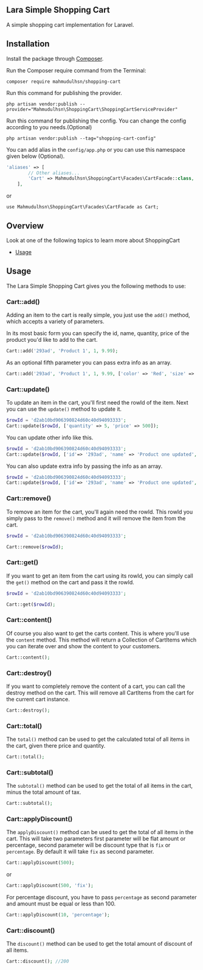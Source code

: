 ## Lara Simple Shopping Cart

A simple shopping cart implementation for Laravel.

## Installation

Install the package through [Composer](http://getcomposer.org/). 

Run the Composer require command from the Terminal:

    composer require mahmudulhsn/shopping-cart
    
Run this command for publishing the provider.
    
    php artisan vendor:publish --provider="Mahmudulhsn\ShoppingCart\ShoppingCartServiceProvider"

Run this command for publishing the config. You can change the config according to you needs.(Optional) 
    
    php artisan vendor:publish --tag="shopping-cart-config"

You can add alias in the `config/app.php` or you can use this namespace given below (Optional).
```php
'aliases' => [
        // Other aliases...
        'Cart' => Mahmudulhsn\ShoppingCart\Facades\CartFacade::class,
    ],
```
or

    use Mahmudulhsn\ShoppingCart\Facades\CartFacade as Cart;

## Overview
Look at one of the following topics to learn more about ShoppingCart

* [Usage](#usage)

## Usage

The Lara Simple Shopping Cart gives you the following methods to use:

### Cart::add()

Adding an item to the cart is really simple, you just use the `add()` method, which accepts a variety of parameters.

In its most basic form you can specify the id, name, quantity, price of the product you'd like to add to the cart.

```php
Cart::add('293ad', 'Product 1', 1, 9.99);
```

As an optional fifth parameter you can pass extra info as an array.

```php
Cart::add('293ad', 'Product 1', 1, 9.99, ['color' => 'Red', 'size' => 'XL']);
```

### Cart::update()

To update an item in the cart, you'll first need the rowId of the item.
Next you can use the `update()` method to update it.

```php
$rowId = 'd2ab10bd906390824d60c40d94093333';
Cart::update($rowId, ['quantity' => 5, 'price' => 500]);
```

You can update other info like this.

```php
$rowId = 'd2ab10bd906390824d60c40d94093333';
Cart::update($rowId, ['id'=> '293ad', 'name' => 'Product one updated', 'quantity' => 5, 'price' => 500]);
```
You can also update extra info by passing the info as an array.

```php
$rowId = 'd2ab10bd906390824d60c40d94093333';
Cart::update($rowId, ['id'=> '293ad', 'name' => 'Product one updated', 'quantity' => 5, 'price' => 500, 'extraInfo' => ['color' => 'Red', 'size' => 'XL']]);
```

### Cart::remove()

To remove an item for the cart, you'll again need the rowId. This rowId you simply pass to the `remove()` method and it will remove the item from the cart.

```php
$rowId = 'd2ab10bd906390824d60c40d94093333';

Cart::remove($rowId);
```

### Cart::get()

If you want to get an item from the cart using its rowId, you can simply call the `get()` method on the cart and pass it the rowId.

```php
$rowId = 'd2ab10bd906390824d60c40d94093333';

Cart::get($rowId);
```

### Cart::content()

Of course you also want to get the carts content. This is where you'll use the `content` method. This method will return a Collection of CartItems which you can iterate over and show the content to your customers.

```php
Cart::content();
```

### Cart::destroy()

If you want to completely remove the content of a cart, you can call the destroy method on the cart. This will remove all CartItems from the cart for the current cart instance.

```php
Cart::destroy();
```

### Cart::total()

The `total()` method can be used to get the calculated total of all items in the cart, given there price and quantity.

```php
Cart::total();
```
### Cart::subtotal()

The `subtotal()` method can be used to get the total of all items in the cart, minus the total amount of tax. 

```php
Cart::subtotal();
```
### Cart::applyDiscount()

The `applyDiscount()` method can be used to get the total of all items in the cart. This will take two parameters first parameter will be flat amount or percentage, second parameter will be discount type that is `fix` or `percentage`. By default it will take `fix` as second parameter.

```php
Cart::applyDiscount(500); 
```
or
```php
Cart::applyDiscount(500, 'fix'); 
```
For percentage discount, you have to pass `percentage` as second parameter and amount must be equal or less than 100.

```php
Cart::applyDiscount(10, 'percentage'); 
```
### Cart::discount()

The `discount()` method can be used to get the total amount of discount of all items.

```php
Cart::discount(); //200
```

